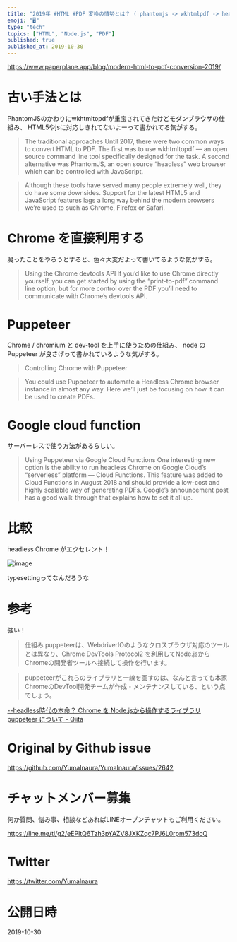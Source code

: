 ```yaml
---
title: "2019年 #HTML #PDF 変換の情勢とは？ ( phantomjs -> wkhtmlpdf -> headless Chrome "
emoji: "🖥"
type: "tech"
topics: ["HTML", "Node.js", "PDF"]
published: true
published_at: 2019-10-30
---
```


https://www.paperplane.app/blog/modern-html-to-pdf-conversion-2019/

# 古い手法とは

PhantomJSのかわりにwkhtmltopdfが重宝されてきたけどモダンブラウザの仕組み、 HTML5やjsに対応しきれてないよーって書かれてる気がする。

>The traditional approaches
>Until 2017, there were two common ways to convert HTML to PDF. The first was to use wkhtmltopdf — an open source command line tool specifically designed for the task. A second alternative was PhantomJS, an open source “headless” web browser which can be controlled with JavaScript.

>Although these tools have served many people extremely well, they do have some downsides. Support for the latest HTML5 and JavaScript features lags a long way behind the modern browsers we’re used to such as Chrome, Firefox or Safari.

# Chrome を直接利用する

凝ったことをやろうとすると、色々大変だよって書いてるような気がする。

>Using the Chrome devtools API
>If you’d like to use Chrome directly yourself, you can get started by using the “print-to-pdf” command line option, but for more control over the PDF you’ll need to communicate with Chrome’s devtools API.

# Puppeteer

Chrome / chromium と dev-tool を上手に使うための仕組み、 node の  Puppeteer が良さげって書かれているような気がする。

>Controlling Chrome with Puppeteer

>You could use Puppeteer to automate a Headless Chrome browser instance in almost any way. Here we’ll just be focusing on how it can be used to create PDFs.

# Google cloud function

サーバーレスで使う方法があるらしい。

>Using Puppeteer via Google Cloud Functions
>One interesting new option is the ability to run headless Chrome on Google Cloud’s “serverless” platform — Cloud Functions. This feature was added to Cloud Functions in August 2018 and should provide a low-cost and highly scalable way of generating PDFs. Google’s announcement post has a good walk-through that explains how to set it all up.

# 比較

headless Chrome がエクセレント！

![image](https://user-images.githubusercontent.com/13635059/67850145-24cc5280-fb4b-11e9-8b3f-80bc5772a579.png)

typesettingってなんだろうな

# 参考

強い！

>仕組み
>puppeteerは、WebdriverIOのようなクロスブラウザ対応のツールとは異なり、Chrome DevTools Protocol2 を利用してNode.jsからChromeの開発者ツールへ接続して操作を行います。

>puppeteerがこれらのライブラリと一線を画すのは、なんと言っても本家ChromeのDevTool開発チームが作成・メンテナンスしている、という点でしょう。

[--headless時代の本命？ Chrome を Node.jsから操作するライブラリ puppeteer について - Qiita](https://qiita.com/Quramy/items/26058e83e898ec2ec078)

# Original by Github issue

https://github.com/YumaInaura/YumaInaura/issues/2642








<!-- Update From Qiita API -->

# チャットメンバー募集


何か質問、悩み事、相談などあればLINEオープンチャットもご利用ください。

https://line.me/ti/g2/eEPltQ6Tzh3pYAZV8JXKZqc7PJ6L0rpm573dcQ





# Twitter


https://twitter.com/YumaInaura


<!-- Update From Qiita API -->



# 公開日時

2019-10-30
